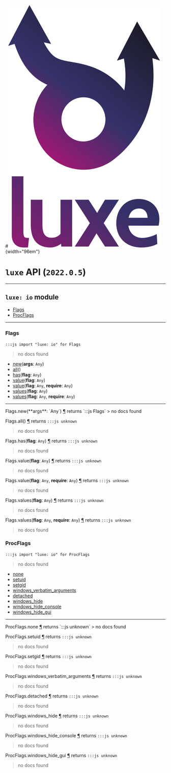 #![](../../../../images/luxe-dark.svg){width="96em"}

# `luxe` API (`2022.0.5`)  


---

## `luxe: io` module

- [Flags](#flags)   
- [ProcFlags](#procflags)   

---

### Flags
`:::js import "luxe: io" for Flags`
> no docs found

- [new](#Flags.new)(**args**: `Any`)
- [all](#Flags.all)()
- [has](#Flags.has)(**flag**: `Any`)
- [value](#Flags.value)(**flag**: `Any`)
- [value](#Flags.value+2)(**flag**: `Any`, **require**: `Any`)
- [values](#Flags.values)(**flag**: `Any`)
- [values](#Flags.values+2)(**flag**: `Any`, **require**: `Any`)

<hr/>
<endpoint module="luxe: io" class="Flags" signature="new(args : Any)"></endpoint>
<signature id="Flags.new">Flags.new(**args**: `Any`)
<a class="headerlink" href="#Flags.new" title="Permanent link">¶</a></signature>
<span class='api_ret'>returns</span> `:::js Flags`
> no docs found   

<endpoint module="luxe: io" class="Flags" signature="all()"></endpoint>
<signature id="Flags.all">Flags.all()
<a class="headerlink" href="#Flags.all" title="Permanent link">¶</a></signature>
<span class='api_ret'>returns</span> `:::js unknown`
> no docs found   

<endpoint module="luxe: io" class="Flags" signature="has(flag : Any)"></endpoint>
<signature id="Flags.has">Flags.has(**flag**: `Any`)
<a class="headerlink" href="#Flags.has" title="Permanent link">¶</a></signature>
<span class='api_ret'>returns</span> `:::js unknown`
> no docs found   

<endpoint module="luxe: io" class="Flags" signature="value(flag : Any)"></endpoint>
<signature id="Flags.value">Flags.value(**flag**: `Any`)
<a class="headerlink" href="#Flags.value" title="Permanent link">¶</a></signature>
<span class='api_ret'>returns</span> `:::js unknown`
> no docs found   

<endpoint module="luxe: io" class="Flags" signature="value(flag : Any, require : Any)"></endpoint>
<signature id="Flags.value+2">Flags.value(**flag**: `Any`, **require**: `Any`)
<a class="headerlink" href="#Flags.value+2" title="Permanent link">¶</a></signature>
<span class='api_ret'>returns</span> `:::js unknown`
> no docs found   

<endpoint module="luxe: io" class="Flags" signature="values(flag : Any)"></endpoint>
<signature id="Flags.values">Flags.values(**flag**: `Any`)
<a class="headerlink" href="#Flags.values" title="Permanent link">¶</a></signature>
<span class='api_ret'>returns</span> `:::js unknown`
> no docs found   

<endpoint module="luxe: io" class="Flags" signature="values(flag : Any, require : Any)"></endpoint>
<signature id="Flags.values+2">Flags.values(**flag**: `Any`, **require**: `Any`)
<a class="headerlink" href="#Flags.values+2" title="Permanent link">¶</a></signature>
<span class='api_ret'>returns</span> `:::js unknown`
> no docs found   

### ProcFlags
`:::js import "luxe: io" for ProcFlags`
> no docs found

- [none](#ProcFlags.none)
- [setuid](#ProcFlags.setuid)
- [setgid](#ProcFlags.setgid)
- [windows_verbatim_arguments](#ProcFlags.windows_verbatim_arguments)
- [detached](#ProcFlags.detached)
- [windows_hide](#ProcFlags.windows_hide)
- [windows_hide_console](#ProcFlags.windows_hide_console)
- [windows_hide_gui](#ProcFlags.windows_hide_gui)

<hr/>
<endpoint module="luxe: io" class="ProcFlags" signature="none"></endpoint>
<signature id="ProcFlags.none">ProcFlags.none
<a class="headerlink" href="#ProcFlags.none" title="Permanent link">¶</a></signature>
<span class='api_ret'>returns</span> `:::js unknown`
> no docs found   

<endpoint module="luxe: io" class="ProcFlags" signature="setuid"></endpoint>
<signature id="ProcFlags.setuid">ProcFlags.setuid
<a class="headerlink" href="#ProcFlags.setuid" title="Permanent link">¶</a></signature>
<span class='api_ret'>returns</span> `:::js unknown`
> no docs found   

<endpoint module="luxe: io" class="ProcFlags" signature="setgid"></endpoint>
<signature id="ProcFlags.setgid">ProcFlags.setgid
<a class="headerlink" href="#ProcFlags.setgid" title="Permanent link">¶</a></signature>
<span class='api_ret'>returns</span> `:::js unknown`
> no docs found   

<endpoint module="luxe: io" class="ProcFlags" signature="windows_verbatim_arguments"></endpoint>
<signature id="ProcFlags.windows_verbatim_arguments">ProcFlags.windows_verbatim_arguments
<a class="headerlink" href="#ProcFlags.windows_verbatim_arguments" title="Permanent link">¶</a></signature>
<span class='api_ret'>returns</span> `:::js unknown`
> no docs found   

<endpoint module="luxe: io" class="ProcFlags" signature="detached"></endpoint>
<signature id="ProcFlags.detached">ProcFlags.detached
<a class="headerlink" href="#ProcFlags.detached" title="Permanent link">¶</a></signature>
<span class='api_ret'>returns</span> `:::js unknown`
> no docs found   

<endpoint module="luxe: io" class="ProcFlags" signature="windows_hide"></endpoint>
<signature id="ProcFlags.windows_hide">ProcFlags.windows_hide
<a class="headerlink" href="#ProcFlags.windows_hide" title="Permanent link">¶</a></signature>
<span class='api_ret'>returns</span> `:::js unknown`
> no docs found   

<endpoint module="luxe: io" class="ProcFlags" signature="windows_hide_console"></endpoint>
<signature id="ProcFlags.windows_hide_console">ProcFlags.windows_hide_console
<a class="headerlink" href="#ProcFlags.windows_hide_console" title="Permanent link">¶</a></signature>
<span class='api_ret'>returns</span> `:::js unknown`
> no docs found   

<endpoint module="luxe: io" class="ProcFlags" signature="windows_hide_gui"></endpoint>
<signature id="ProcFlags.windows_hide_gui">ProcFlags.windows_hide_gui
<a class="headerlink" href="#ProcFlags.windows_hide_gui" title="Permanent link">¶</a></signature>
<span class='api_ret'>returns</span> `:::js unknown`
> no docs found   


